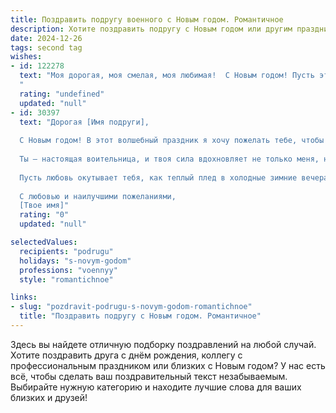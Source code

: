 ```yaml
---
title: Поздравить подругу военного с Новым годом. Романтичное
description: Хотите поздравить подругу с Новым годом или другим праздником? Наш ИИ создаст незабываемое поздравление, а вы обязательно выделитесь среди других.  
date: 2024-12-26
tags: second tag
wishes:
- id: 122278
  text: "Моя дорогая, моя смелая, моя любимая!  С Новым годом! Пусть этот год станет для тебя таким же ярким и неповторимым, как ты сама. Пусть звёзды на небе сияют так же ярко, как твои глаза, а все твои мечты, как и  твоя служба,  останутся безупречными и полными  блестящих побед.  Пусть этот Новый год принесёт тебе любовь, счастье и, конечно же, мирное небо над головой.  Я люблю тебя!
  "
  rating: "undefined"
  updated: "null"
- id: 30397
  text: "Дорогая [Имя подруги],
  
  С Новым годом! В этот волшебный праздник я хочу пожелать тебе, чтобы каждый новый день был наполнен радостью и счастьем. Пусть твоя жизнь будет так же ярка, как фейерверк, разрывающий ночное небо, а мечты сбываются с каждым вздохом.
  
  Ты — настоящая воительница, и твоя сила вдохновляет не только меня, но и всех вокруг. Пусть в новом году тебе сопутствует удача, а каждый вызов приносит новые победы. Я верю, что впереди тебя ждут только светлые горизонты.
  
  Пусть любовь окутывает тебя, как теплый плед в холодные зимние вечера, а рядом будут только верные друзья, готовые поддержать в любой ситуации. Желаю тебе найти свою звезду среди бескрайних просторов и идти к ней с уверенностью и смелостью.
  
  С любовью и наилучшими пожеланиями,
  [Твое имя]"
  rating: "0"
  updated: "null"

selectedValues:
  recipients: "podrugu"
  holidays: "s-novym-godom"
  professions: "voennyy"
  style: "romantichnoe"

links:
- slug: "pozdravit-podrugu-s-novym-godom-romantichnoe"
  title: "Поздравить подругу с Новым годом. Романтичное"
---
```


Здесь вы найдете отличную подборку поздравлений на любой случай. 
Хотите поздравить друга с днём рождения, коллегу с профессиональным праздником или близких с Новым годом? У нас есть всё, чтобы сделать ваш поздравительный текст незабываемым. Выбирайте нужную категорию и находите лучшие слова для ваших близких и друзей!
